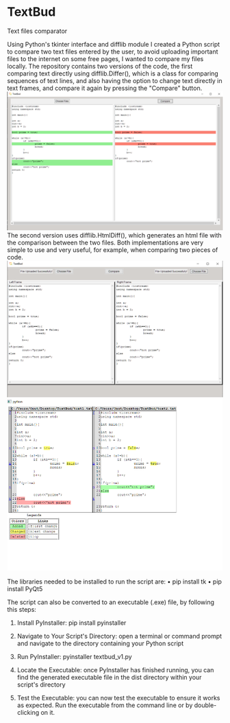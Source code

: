 # TextBud
Text files comparator

Using Python's tkinter interface and difflib module I created a Python script to compare two text files entered by the user, to avoid uploading important files to the internet on some free pages, I wanted to compare my files locally. 
The repository contains two versions of the code, the first comparing text directly using difflib.Differ(), which is a class for comparing sequences of text lines, and also having the option to change text directly in text frames, and compare it again by pressing the "Compare" button. 
![alt text](https://github.com/sabixcel/TextBud/blob/main/capture1.PNG)
The second version uses difflib.HtmlDiff(), which generates an html file with the comparison between the two files. Both implementations are very simple to use and very useful, for example, when comparing two pieces of code.
![alt text](https://github.com/sabixcel/TextBud/blob/main/capture2.PNG)
![alt text](https://github.com/sabixcel/TextBud/blob/main/capture3.PNG)

The libraries needed to be installed to run the script are: 
• pip install tk
• pip install PyQt5

The script can also be converted to an executable (.exe) file, by following this steps:

1. Install PyInstaller: pip install pyinstaller 

2. Navigate to Your Script's Directory: open a terminal or command prompt and navigate to the directory containing your Python script

3. Run PyInstaller: pyinstaller textbud_v1.py

4. Locate the Executable: once PyInstaller has finished running, you can find the generated executable file in the dist directory within your script's directory

5. Test the Executable: you can now test the executable to ensure it works as expected. Run the executable from the command line or by double-clicking on it.
